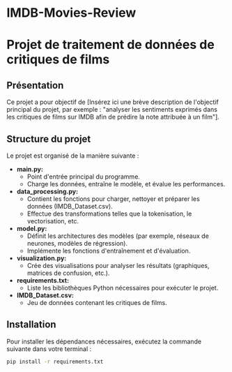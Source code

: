 # IMDB-Movies-Review

# Projet de traitement de données de critiques de films

## Présentation

Ce projet a pour objectif de [Insérez ici une brève description de l'objectif principal du projet, par exemple : "analyser les sentiments exprimés dans les critiques de films sur IMDB afin de prédire la note attribuée à un film"].

## Structure du projet

Le projet est organisé de la manière suivante :

* **main.py:**
  * Point d'entrée principal du programme.
  * Charge les données, entraîne le modèle, et évalue les performances.
* **data_processing.py:**
  * Contient les fonctions pour charger, nettoyer et préparer les données (IMDB_Dataset.csv).
  * Effectue des transformations telles que la tokenisation, le vectorisation, etc.
* **model.py:**
  * Définit les architectures des modèles (par exemple, réseaux de neurones, modèles de régression).
  * Implémente les fonctions d'entraînement et d'évaluation.
* **visualization.py:**
  * Crée des visualisations pour analyser les résultats (graphiques, matrices de confusion, etc.).
* **requirements.txt:**
  * Liste les bibliothèques Python nécessaires pour exécuter le projet.
* **IMDB_Dataset.csv:**
  * Jeu de données contenant les critiques de films.

## Installation

Pour installer les dépendances nécessaires, exécutez la commande suivante dans votre terminal :

```bash
pip install -r requirements.txt
